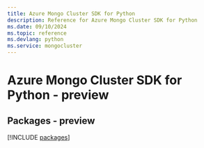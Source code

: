 ```yaml
---
title: Azure Mongo Cluster SDK for Python
description: Reference for Azure Mongo Cluster SDK for Python
ms.date: 09/10/2024
ms.topic: reference
ms.devlang: python
ms.service: mongocluster
---
```

# Azure Mongo Cluster SDK for Python - preview
## Packages - preview
[!INCLUDE [packages](mongo-cluster-index.md)]